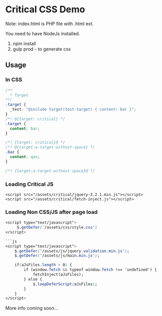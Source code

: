 # Critical CSS Demo


Note: index.html is PHP file with .html ext.

You need to have NodeJs installed.

1. npm install
2. gulp prod - to generate css

## Usage

### In CSS

```css
/**
  * Target
**/
.target {
  _test: "@include target(test-target) { content: bar }";
}
/*! @{target: critical} */
.target {
  content: bar;
}

/*! {target: critical}@ */
/*! @{target:a-target-without-space} */
.baz {
  content: qux;
}

/*! {target:a-target-without-space}@ */
```

### Loading Critical JS 
```
<script src="/assets/critical/jquery-3.2.1.min.js"></script>
<script src="/assets/critical/fetch-inject.js"></script>
```

### Loading Non CSS/JS after page load
```css
<script type="text/javascript">
     $.getDefer('/assets/css/style.css')
</script>

```js
<script type="text/javascript">
    $.getDefer('/assets/js/jquery.validation.min.js');
    $.getDefer('/assets/js/main.min.js');

    if(aJsFiles.length > 0) {
        if (window.fetch && typeof window.fetch !== 'undefined') {
            fetchInject(aJsFiles);
        } else {
            $.loopDeferScript(aJsFiles);
        }
    }
</script>

```

More info coming soon...

